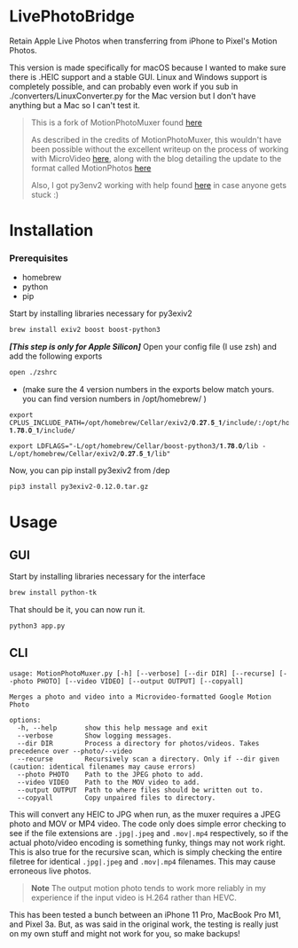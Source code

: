 LivePhotoBridge
================
Retain Apple Live Photos when transferring from iPhone to Pixel's Motion Photos.

This version is made specifically for macOS because I wanted to make sure there is .HEIC support and a stable GUI. Linux and Windows support is completely possible, and can probably even work if you sub in ./converters/LinuxConverter.py for the Mac version but I don't have anything but a Mac so I can't test it.

> This is a fork of MotionPhotoMuxer found [here](https://github.com/mihir-io/MotionPhotoMuxer)
> 
> As described in the credits of MotionPhotoMuxer, this wouldn't have been possible without the excellent writeup on the process of working with MicroVideo [here](https://medium.com/android-news/working-with-motion-photos-da0aa49b50c), along with the blog detailing the update to the format called MotionPhotos [here](https://timojyrinki.gitlab.io/hugo/post/2021-03-30-pixel-motionphoto-microvideo-file-formats/)
>
> Also, I got py3env2 working with help found [here](https://stackoverflow.com/a/72088586) in case anyone gets stuck :)

# Installation

### Prerequisites
* homebrew
* python
* pip

Start by installing libraries necessary for py3exiv2
~~~bash
brew install exiv2 boost boost-python3
~~~

***[This step is only for Apple Silicon]*** Open your config file (I use zsh) and add the following exports 
~~~bash
open ./zshrc
~~~

* (make sure the 4 version numbers in the exports below match yours. you can find version numbers in /opt/homebrew/ )
```
export CPLUS_INCLUDE_PATH=/opt/homebrew/Cellar/exiv2/𝟎.𝟐𝟕.𝟓_𝟏/include/:/opt/homebrew/opt/libssh/include/:/opt/homebrew/Cellar/boost/𝟏.𝟕𝟖.𝟎_𝟏/include/

export LDFLAGS="-L/opt/homebrew/Cellar/boost-python3/𝟏.𝟕𝟖.𝟎/lib -L/opt/homebrew/Cellar/exiv2/𝟎.𝟐𝟕.𝟓_𝟏/lib"
```

Now, you can pip install py3exiv2 from /dep
~~~bash
pip3 install py3exiv2-0.12.0.tar.gz
~~~

# Usage

## GUI

Start by installing libraries necessary for the interface
~~~bash
brew install python-tk
~~~

That should be it, you can now run it.
~~~
python3 app.py
~~~

## CLI
~~~
usage: MotionPhotoMuxer.py [-h] [--verbose] [--dir DIR] [--recurse] [--photo PHOTO] [--video VIDEO] [--output OUTPUT] [--copyall]

Merges a photo and video into a Microvideo-formatted Google Motion Photo

options:
  -h, --help       show this help message and exit
  --verbose        Show logging messages.
  --dir DIR        Process a directory for photos/videos. Takes precedence over --photo/--video
  --recurse        Recursively scan a directory. Only if --dir given (caution: identical filenames may cause errors)
  --photo PHOTO    Path to the JPEG photo to add.
  --video VIDEO    Path to the MOV video to add.
  --output OUTPUT  Path to where files should be written out to.
  --copyall        Copy unpaired files to directory.
~~~

This will convert any HEIC to JPG when run, as the muxer 
requires a JPEG photo and MOV or MP4 video. The code only does simple
error checking to see if the file extensions are `.jpg|.jpeg` and `.mov|.mp4`
respectively, so if the actual photo/video encoding is something funky, things
may not work right. This is also true for the recursive scan, 
which is simply checking the entire filetree for identical `.jpg|.jpeg` and `.mov|.mp4` 
filenames. This may cause erroneous live photos.

> **Note**
> The output motion photo tends to work more reliably in my experience if the input video is H.264 rather than HEVC.

This has been tested a bunch between an iPhone 11 Pro, MacBook Pro M1, and Pixel 3a. 
But, as was said in the original work, the testing is really just on my own stuff
and might not work for you, so make backups! 